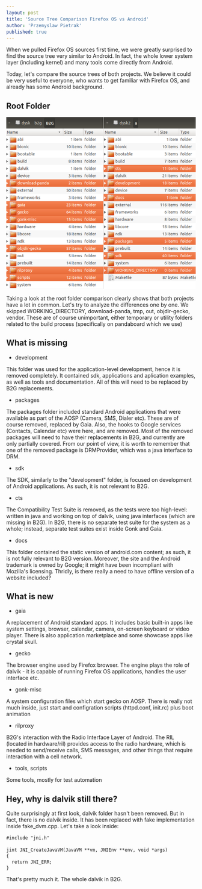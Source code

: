 ```yaml
---
layout: post
title: 'Source Tree Comparison Firefox OS vs Android'
author: 'Przemyslaw Pietrak'
published: true
---
```


When we pulled Firefox OS sources first time, we were greatly surprised to find the source tree very similar to Android. In fact, the whole lower system layer (including kernel) and many tools come directly from Android.

Today, let's compare the source trees of both projects. We believe it could be very useful to everyone, who wants to get familiar with Firefox OS, and already has some Android background.

<!--more-->

Root Folder
-----------

![](/images/comparison.png)

Taking a look at the root folder comparison clearly shows that both projects have a lot in common. Let's try to analyze the differences one by one. We skipped WORKING_DIRECTORY, download-panda, tmp, out, objdir-gecko, vendor. These are of course unimportant, either temporary or utility folders related to the build process (specifically on pandaboard which we use)

What is missing
---------------
* development

This folder was used for the application-level development, hence it is removed completely. It contained sdk, applications and aplication examples, as well as tools and documentation. All of this will need to be replaced by B2G replacements.

* packages

The packages folder included standard Android applications that were available as part of the AOSP (Camera, SMS, Dialer etc). These are of course removed, replaced by Gaia. Also, the hooks to Google services (Contacts, Calendar etc) were here, and are removed. 
Most of the removed packages will need to have their replacements in B2G, and currently are only partially covered.
From our point of view, it is worth to remember that one of the removed package is DRMProvider, which was a java interface to DRM.

* sdk

The SDK, similarly to the "development" folder, is focused on development of Android applications. As such, it is not relevant to B2G.

* cts

The Compatibility Test Suite is removed, as the tests were too high-level: written in java and working on top of dalvik, using java interfaces (which are missing in B2G).
In B2G, there is no separate test suite for the system as a whole; instead, separate test suites exist inside Gonk and Gaia.

* docs

This folder contained the static version of android.com content; as such, it is not fully relevant to B2G version. Moreover, the site and the Android trademark is owned by Google; it might have been incompliant with Mozilla's licensing. Thridly, is there really a need to have offline version of a website included? 

What is new
-----------
* gaia

A replacement of Android standard apps. It includes basic built-in apps like system settings, browser, calendar, camera, on-screen keyboard or video player. There is also application marketplace and some showcase apps like crystal skull.

* gecko

The browser engine used by Firefox browser. The engine plays the role of dalvik - it is capable of running Firefox OS applications, handles the user interface etc.

* gonk-misc

A system configuration files which start gecko on AOSP. There is really not much inside, just start and configration scripts (httpd.conf, init.rc) plus boot animation

* rilproxy

B2G's interaction with the Radio Interface Layer of Android. The RIL (located in hardware/ril) provides access to the radio hardware, which is needed to send/receive calls, SMS messages, and other things that require interaction with a cell network. 

* tools, scripts

Some tools, mostly for test automation

Hey, why is dalvik still there?
-------------------------------
Quite surprisingly at first look, dalvik folder hasn't been removed. But in fact, there is no dalvik inside. It has been replaced with fake implementation inside fake_dvm.cpp. Let's take a look inside:

	#include "jni.h"

	jint JNI_CreateJavaVM(JavaVM **vm, JNIEnv **env, void *args)
	{
	  return JNI_ERR;
	}

That's pretty much it. The whole dalvik in B2G.



